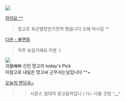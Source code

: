 #  

![](https://user-images.githubusercontent.com/71762478/99139130-7aea3600-2679-11eb-9cf1-93f8eeb57a37.png)   


[하이요 ^^](https://youtu.be/AP6qS2m6Cyc)   
> 참고로 육군병장만기전역 햇읍니다 오해 마시길 ^^  
  
  
[다운 - 불면증](https://youtu.be/DGFsc3Ksqug)    
> 자주 보실거예요 이분 :)  

![](https://i.ytimg.com/vi/se7YOpf9Q0E/maxresdefault.jpg)  
괴물~~래퍼~~ 신인 망고의 today's Pick  
아참고로 내일은 망고씨 근무서는날입니다 ^^+  

[오늘의 엔딩곡~](https://youtu.be/NmeaLvaU77Q)  
>> 시몬스 침대의 광고음악입니ㅣ다~ 다들 굿밤 ^__^  
  
